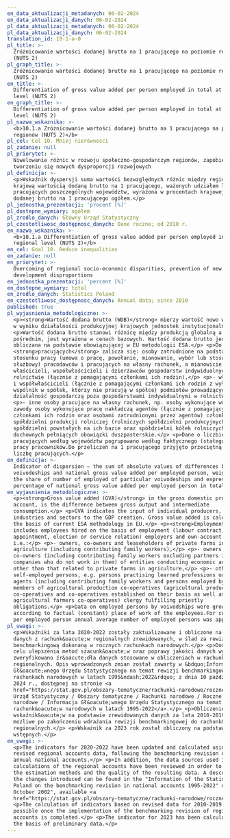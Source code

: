 ```yaml
---
en_data_aktualizacji_metadanych: 06-02-2024
en_data_aktualizacji_danych: 06-02-2024
pl_data_aktualizacji_metadanych: 06-02-2024
pl_data_aktualizacji_danych: 06-02-2024
translation_id: 10-1-a-0
pl_title: >-
  Zróżnicowanie wartości dodanej brutto na 1 pracującego na poziomie regionów
  (NUTS 2)
pl_graph_title: >-
  Zróżnicowanie wartości dodanej brutto na 1 pracującego na poziomie regionów
  (NUTS 2)
en_title: >-
  Differentiation of gross value added per person employed in total at regional
  level (NUTS 2)
en_graph_title: >-
  Differentiation of gross value added per person employed in total at regional
  level (NUTS 2)
pl_nazwa_wskaznika: >-
  <b>10.1.a Zróżnicowanie wartości dodanej brutto na 1 pracującego na poziomie
  regionów (NUTS 2)</b>
pl_cel: Cel 10. Mniej nierówności
pl_zadanie: null
pl_priorytet: >-
  Niwelowanie różnic w rozwoju społeczno-gospodarczym regionów, zapobieganie
  tworzeniu się nowych dysproporcji rozwojowych
pl_definicja: >-
  <p>Wskaźnik dyspersji suma wartości bezwzględnych różnic między regionalnymi a
  krajową wartością dodaną brutto na 1 pracującego, ważonych udziałem liczby
  pracujących poszczególnych województw, wyrażona w procentach krajowej wartości
  dodanej brutto na 1 pracującego ogółem.</p>
pl_jednostka_prezentacji: 'procent [%]'
pl_dostepne_wymiary: ogółem
pl_zrodlo_danych: Główny Urząd Statystyczny
pl_czestotliwosc_dostępnosc_danych: Dane roczne; od 2010 r.
en_nazwa_wskaznika: >-
  <b>10.1.a Differentiation of gross value added per person employed in total at
  regional level (NUTS 2)</b>
en_cel: Goal 10. Reduce inequalities
en_zadanie: null
en_priorytet: >-
  Overcoming of regional socio-economic disparities, prevention of new
  development disproportions
en_jednostka_prezentacji: 'percent [%]'
en_dostepne_wymiary: total
en_zrodlo_danych: Statistics Poland
en_czestotliwosc_dostępnosc_danych: Annual data; since 2010
published: true
pl_wyjasnienia_metodologiczne: >-
  <p><strong>Wartość dodana brutto (WDB)</strong> mierzy wartość nowo wytworzoną
  w wyniku działalności produkcyjnej krajowych jednostek instytucjonalnych.</p>
  <p>Wartość dodana brutto stanowi różnicę między produkcją globalną a zużyciem
  pośrednim, jest wyrażona w cenach bazowych. Wartość dodana brutto jest
  obliczana na podstawie obowiązującej w EU metodologii ESA.</p> <p>Do
  <strong>pracujących</strong> zalicza się: osoby zatrudnione na podstawie
  stosunku pracy (umowa o pracę, powołanie, mianowanie, wybór lub stosunek
  służbowy) pracodawców i pracujących na własny rachunek, a mianowicie:</p> <p>-
  właścicieli, współwłaścicieli i dzierżawców gospodarstw indywidualnych w
  rolnictwie (łącznie z pomagającymi członkami ich rodzin),</p> <p>- właścicieli
  i współwłaścicieli (łącznie z pomagającymi członkami ich rodzin z wyłączeniem
  wspólnik w spółek, którzy nie pracują w spółce) podmiotów prowadzących
  działalność gospodarczą poza gospodarstwami indywidualnymi w rolnictwie,</p>
  <p>- inne osoby pracujące na własny rachunek, np. osoby wykonujące wolne
  zawody osoby wykonujące pracę nakładczą agentów (łącznie z pomagającymi
  członkami ich rodzin oraz osobami zatrudnionymi przez agentów) członków
  spółdzielni produkcji rolniczej (rolniczych spółdzielni produkcyjnych i
  spółdzielni powstałych na ich bazie oraz spółdzielni kółek rolniczych)
  duchownych pełniących obowiązki duszpasterskie.</p> <p>Dane o liczbie
  pracujących według województw pogrupowano według faktycznego (stałego) miejsca
  pracy pracowników.Do przeliczeń na 1 pracującego przyjęto przeciętną w roku
  liczbę pracujących.</p>
en_definicja: >-
  Indicator of dispersion – the sum of absolute values of differences between
  voivodeships and national gross value added per employed person, weighted with
  the share of number of employed of particular voivodeships and expressed in
  percentage of national gross value added per employed person in total.
en_wyjasnienia_metodologiczne: >-
  <p><strong>Gross value added (GVA)</strong> in the gross domestic product
  account, is the difference between gross output and intermediate
  consumption.</p> <p>GVA indicates the input of individual producers,
  industries and sectors to the GDP creation. Gross value added is calculated on
  the basis of current ESA methodology in EU.</p> <p><strong>Employment</strong>
  includes employees hired on the basis of employment (labour contract, posting,
  appointment, election or service relation) employers and own-account workers,
  i.e.:</p> <p>- owners, co-owners and leaseholders of private farms in
  agriculture (including contributing family workers),</p> <p>- owners and
  co-owners (including contributing family workers excluding partners in
  companies who do not work in them) of entities conducting economic activity
  other than that related to private farms in agriculture,</p> <p>- other
  self-employed persons, e.g. persons practising learned professions outworkers
  agents (including contributing family workers and persons employed by agents)
  members of agricultural production co-operatives (agricultural producers
  co-operatives and co-operatives established on their basis as well as
  agricultural farmers co-operatives) clergy fulfilling priestly
  obligations.</p> <p>Data on employed persons by voivodships were grouped
  according to factual (constant) place of work of the employees.For computing
  per employed person annual average number of employed persons was applied.</p>
pl_uwagi: >-
  <p>Wskaźniki za lata 2020-2022 zostały zaktualizowane i obliczone na podstawie
  danych z rachunk&oacute;w regionalnych zrewidowanych, w ślad za rewizją
  benchmarkingową dokonaną w rocznych rachunkach narodowych.</p> <p>Dodatkowo, w
  celu ulepszenia metod szacunk&oacute;w oraz poprawy jakości danych wynikowych,
  zweryfikowano źr&oacute;dła danych stosowane w obliczeniach w rachunkach
  regionalnych. Opis wprowadzonych zmian został zawarty w &bdquo;Informacji
  Gł&oacute;wnego Urzędu Statystycznego na temat rewizji benchmarkingowej w
  rachunkach narodowych w latach 1995&ndash;2022&rdquo; z dnia 10 października
  2024 r., dostępnej na stronie <a
  href="https://stat.gov.pl/obszary-tematyczne/rachunki-narodowe/roczne-rachunki-narodowe/informacja-glownego-urzedu-statystycznego-na-temat-rewizji-rachunkow-narodowych-w-latach-1995-2022,17,2.html">Gł&oacute;wny
  Urząd Statystyczny / Obszary tematyczne / Rachunki narodowe / Roczne rachunki
  narodowe / Informacja Gł&oacute;wnego Urzędu Statystycznego na temat rewizji
  rachunk&oacute;w narodowych w latach 1995-2022</a>.</p> <p>Obliczenie
  wskaźnik&oacute;w na podstawie zrewidowanych danych za lata 2010-2019 będzie
  możliwe po zakończeniu wdrażania rewizji benchmarkingowej do rachunk&oacute;w
  regionalnych.</p> <p>Wskaźnik za 2023 rok został obliczony na podstawie danych
  wstępnych.</p>
en_uwagi: >-
  <p>The indicators for 2020-2022 have been updated and calculated using the
  revised regional accounts data, following the benchmarking revision of the
  annual national accounts.</p> <p>In addition, the data sources used in the
  calculations of the regional accounts have been reviewed in order to improve
  the estimation methods and the quality of the resulting data. A description of
  the changes introduced can be found in the "Information of the Statistic
  Poland on the benchmarking revision in national accounts 1995-2022" of 10
  October 2002", available <a
  href="https://stat.gov.pl/obszary-tematyczne/rachunki-narodowe/roczne-rachunki-narodowe/informacja-glownego-urzedu-statystycznego-na-temat-rewizji-rachunkow-narodowych-w-latach-1995-2022,17,2.html">here</a>.</p>
  <p>The calculation of indicators based on revised data for 2010-2019 will be
  possible once the implementation of the benchmarking revision of regional
  accounts is completed.</p> <p>The indicator for 2023 has been calculated on
  the basis of preliminary data.</p>
---
```

